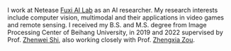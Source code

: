 I work at Netease [Fuxi AI Lab](https://fuxi.163.com/fuxi-introduction) as an AI researcher. My research interests 
include computer vision, multimodal and their applications in video games 
and remote sensing. I received my B.S. and M.S. degree from Image Processing Center of Beihang University, 
in 2019 and 2022 supervised by Prof. [Zhenwei Shi](https://levir.buaa.edu.cn/), 
also working closely with Prof. [Zhengxia Zou](https://zhengxiazou.github.io/).